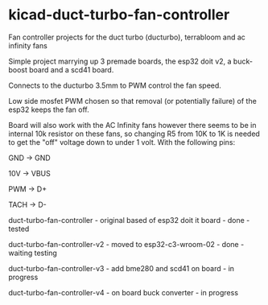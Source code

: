 # kicad-duct-turbo-fan-controller
Fan controller projects for the duct turbo (ducturbo), terrabloom and ac infinity fans

Simple project marrying up 3 premade boards, the esp32 doit v2, a buck-boost board and a scd41 board.

Connects to the ducturbo 3.5mm to PWM control the fan speed.

Low side mosfet PWM chosen so that removal (or potentially failure) of the esp32 keeps the fan off.

Board will also work with the AC Infinity fans however there seems to be in internal 10k resistor on these fans, so changing R5 from 10K to 1K is needed to get the "off" voltage down to under 1 volt. With the following pins:

GND → GND

10V → VBUS

PWM → D+

TACH → D-


duct-turbo-fan-controller - original based of esp32 doit it board - done - tested

duct-turbo-fan-controller-v2 - moved to esp32-c3-wroom-02 - done - waiting testing

duct-turbo-fan-controller-v3 - add bme280 and scd41 on board - in progress

duct-turbo-fan-controller-v4 - on board buck converter - in progress


